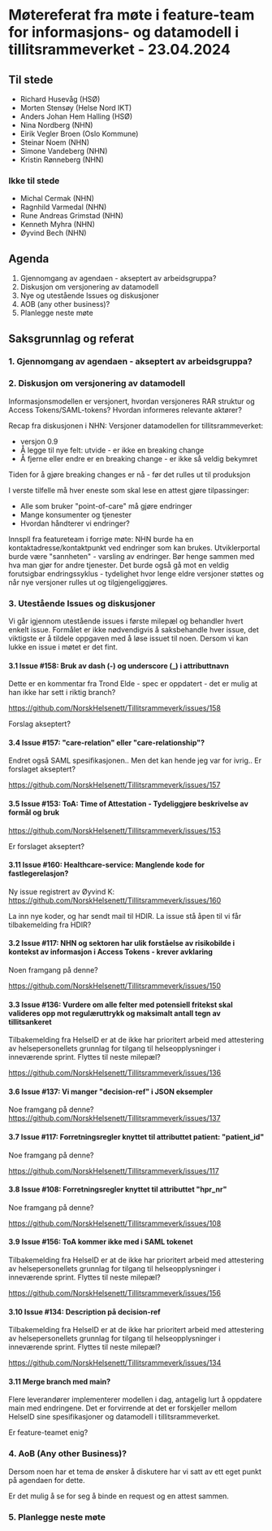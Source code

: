 # Møtereferat fra møte i feature-team for informasjons- og datamodell i tillitsrammeverket - 23.04.2024

## Til stede

- Richard Husevåg (HSØ)
- Morten Stensøy (Helse Nord IKT)
- Anders Johan Hem Halling (HSØ)
- Nina Nordberg (NHN)
- Eirik Vegler Broen (Oslo Kommune)
- Steinar Noem (NHN)
- Simone Vandeberg (NHN)
- Kristin Rønneberg (NHN)

### Ikke til stede
- Michal Cermak (NHN)
- Ragnhild Varmedal (NHN)
- Rune Andreas Grimstad (NHN)
- Kenneth Myhra (NHN)
- Øyvind Bech (NHN)


## Agenda

1. Gjennomgang av agendaen - akseptert av arbeidsgruppa?
2. Diskusjon om versjonering av datamodell
3. Nye og utestående Issues og diskusjoner
4. AOB (any other business)?
5. Planlegge neste møte

## Saksgrunnlag og referat

### 1. Gjennomgang av agendaen - akseptert av arbeidsgruppa?

### 2. Diskusjon om versjonering av datamodell

Informasjonsmodellen er versjonert, hvordan versjoneres RAR struktur og Access Tokens/SAML-tokens? Hvordan informeres relevante aktører?

Recap fra diskusjonen i NHN:
Versjoner datamodellen for tillitsrammeverket:
- versjon 0.9
- Å legge til nye felt: utvide - er ikke en breaking change
- Å fjerne eller endre er en breaking change - er ikke så veldig bekymret

Tiden for å gjøre breaking changes er nå - før det rulles ut til produksjon

I verste tilfelle må hver eneste som skal lese en attest gjøre tilpassinger:
- Alle som bruker "point-of-care" må gjøre endringer
- Mange konsumenter og tjenester
- Hvordan håndterer vi endringer?


Innspll fra featureteam i forrige møte: 
NHN burde ha en kontaktadresse/kontaktpunkt ved endringer som kan brukes. Utviklerportal burde være "sannheten" - varsling av endringer. Bør henge sammen med hva man gjør for andre tjenester.
Det burde også gå mot en veldig forutsigbar endringssyklus - tydelighet hvor lenge eldre versjoner støttes og når nye versjoner rulles ut og tilgjengeliggjøres.

### 3. Utestående Issues og diskusjoner

Vi går igjennom utestående issues i første milepæl og behandler hvert enkelt issue.
Formålet er ikke nødvendigvis å saksbehandle hver issue, det viktigste er å tildele oppgaven med å løse issuet til noen. Dersom vi kan lukke en issue i møtet er det fint.

#### 3.1 Issue #158: Bruk av dash (-) og underscore (_) i attributtnavn

Dette er en kommentar fra Trond Elde - spec er oppdatert - det er mulig at han ikke har sett i riktig branch?

https://github.com/NorskHelsenett/Tillitsrammeverk/issues/158

Forslag akseptert?

#### 3.4 Issue #157: "care-relation" eller "care-relationship"?

Endret også SAML spesifikasjonen.. Men det kan hende jeg var for ivrig..
Er forslaget akseptert?

https://github.com/NorskHelsenett/Tillitsrammeverk/issues/157

#### 3.5 Issue #153: ToA: Time of Attestation - Tydeliggjøre beskrivelse av formål og bruk

https://github.com/NorskHelsenett/Tillitsrammeverk/issues/153

Er forslaget akseptert?

#### 3.11 Issue #160: Healthcare-service: Manglende kode for fastlegerelasjon?

Ny issue registrert av Øyvind K:
https://github.com/NorskHelsenett/Tillitsrammeverk/issues/160

La inn nye koder, og har sendt mail til HDIR.
La issue stå åpen til vi får tilbakemelding fra HDIR?

#### 3.2 Issue #117: NHN og sektoren har ulik forståelse av risikobilde i kontekst av informasjon i Access Tokens - krever avklaring

Noen framgang på denne?

https://github.com/NorskHelsenett/Tillitsrammeverk/issues/150

#### 3.3 Issue #136: Vurdere om alle felter med potensiell fritekst skal valideres opp mot regulæruttrykk og maksimalt antall tegn av tillitsankeret

Tilbakemelding fra HelseID er at de ikke har prioritert arbeid med attestering av helsepersonellets grunnlag for tilgang til helseopplysninger i inneværende sprint. Flyttes til neste milepæl?

https://github.com/NorskHelsenett/Tillitsrammeverk/issues/136


#### 3.6 Issue #137: Vi manger "decision-ref" i JSON eksempler

Noe framgang på denne?
https://github.com/NorskHelsenett/Tillitsrammeverk/issues/137

#### 3.7 Issue #117: Forretningsregler knyttet til attributtet patient: "patient_id"

Noe framgang på denne?

https://github.com/NorskHelsenett/Tillitsrammeverk/issues/117

#### 3.8 Issue #108: Forretningsregler knyttet til attributtet "hpr_nr"

Noe framgang på denne?

https://github.com/NorskHelsenett/Tillitsrammeverk/issues/108

#### 3.9 Issue #156: ToA kommer ikke med i SAML tokenet

Tilbakemelding fra HelseID er at de ikke har prioritert arbeid med attestering av helsepersonellets grunnlag for tilgang til helseopplysninger i inneværende sprint. Flyttes til neste milepæl?

https://github.com/NorskHelsenett/Tillitsrammeverk/issues/156

#### 3.10 Issue #134: Description på decision-ref

Tilbakemelding fra HelseID er at de ikke har prioritert arbeid med attestering av helsepersonellets grunnlag for tilgang til helseopplysninger i inneværende sprint. Flyttes til neste milepæl?

https://github.com/NorskHelsenett/Tillitsrammeverk/issues/134

#### 3.11 Merge branch med main?

Flere leverandører implementerer modellen i dag, antagelig lurt å oppdatere main med endringene. Det er forvirrende at det er forskjeller mellom HelseID sine spesifikasjoner og datamodell i tillitsrammeverket.

Er feature-teamet enig?

### 4. AoB (Any other Business)?

Dersom noen har et tema de ønsker å diskutere har vi satt av ett eget punkt på agendaen for dette.

Er det mulig å se for seg å binde en request og en attest sammen.

### 5. Planlegge neste møte
